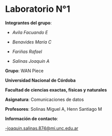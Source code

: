 # Laboratorio N°1

**Integrantes del grupo**:

- _Avila Facuando E_

- _Benavides María C_

- _Fariñas Rafael_

- _Salinas Joaquín A_


**Grupo**: WAN Piece


**Universidad Nacional de Córdoba**

**Facultad de ciencias exactas, físicas y naturales**

**Asignatura**: Comunicaciones de datos

**Profesores**: Solinas Miguel A, Henn Santiago M


**Información de contacto**:

-joaquin.salinas.874@mi.unc.edu.ar
